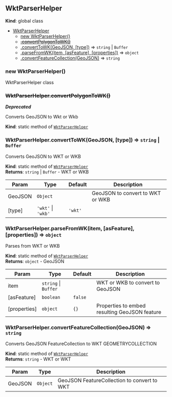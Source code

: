 <a name="WktParserHelper"></a>

## WktParserHelper

**Kind**: global class

- [WktParserHelper](#WktParserHelper)
  - [new WktParserHelper()](#new_WktParserHelper_new)
  - ~~[.convertPolygonToWK()](#WktParserHelper.convertPolygonToWK)~~
  - [.convertToWK(GeoJSON, [type])](#WktParserHelper.convertToWK) ⇒ <code>string</code> \| <code>Buffer</code>
  - [.parseFromWK(item, [asFeature], [properties])](#WktParserHelper.parseFromWK) ⇒ <code>object</code>
  - [.convertFeatureCollection(GeoJSON)](#WktParserHelper.convertFeatureCollection) ⇒ <code>string</code>

<a name="new_WktParserHelper_new"></a>

### new WktParserHelper()

WktParserHelper class

<a name="WktParserHelper.convertPolygonToWK"></a>

### ~~WktParserHelper.convertPolygonToWK()~~

**_Deprecated_**

Converts GeoJSON to Wkt or Wkb

**Kind**: static method of [<code>WktParserHelper</code>](#WktParserHelper)  
<a name="WktParserHelper.convertToWK"></a>

### WktParserHelper.convertToWK(GeoJSON, [type]) ⇒ <code>string</code> \| <code>Buffer</code>

Converts GeoJSON to WKT or WKB

**Kind**: static method of [<code>WktParserHelper</code>](#WktParserHelper)  
**Returns**: <code>string</code> \| <code>Buffer</code> - WKT or WKB

| Param   | Type                                                         | Default                      | Description                      |
| ------- | ------------------------------------------------------------ | ---------------------------- | -------------------------------- |
| GeoJSON | <code>Object</code>                                          |                              | GeoJSON to convert to WKT or WKB |
| [type]  | <code>&#x27;wkt&#x27;</code> \| <code>&#x27;wkb&#x27;</code> | <code>&#x27;wkt&#x27;</code> |                                  |

<a name="WktParserHelper.parseFromWK"></a>

### WktParserHelper.parseFromWK(item, [asFeature], [properties]) ⇒ <code>object</code>

Parses from WKT or WKB

**Kind**: static method of [<code>WktParserHelper</code>](#WktParserHelper)  
**Returns**: <code>object</code> - GeoJSON

| Param        | Type                                       | Default            | Description                                   |
| ------------ | ------------------------------------------ | ------------------ | --------------------------------------------- |
| item         | <code>string</code> \| <code>Buffer</code> |                    | WKT or WKB to convert to GeoJSON              |
| [asFeature]  | <code>boolean</code>                       | <code>false</code> |                                               |
| [properties] | <code>object</code>                        | <code>{}</code>    | Properties to embed resulting GeoJSON feature |

<a name="WktParserHelper.convertFeatureCollection"></a>

### WktParserHelper.convertFeatureCollection(GeoJSON) ⇒ <code>string</code>

Converts GeoJSON FeatureCollection to WKT GEOMETRYCOLLECTION

**Kind**: static method of [<code>WktParserHelper</code>](#WktParserHelper)  
**Returns**: <code>string</code> - WKT or WKT

| Param   | Type                | Description                                 |
| ------- | ------------------- | ------------------------------------------- |
| GeoJSON | <code>Object</code> | GeoJSON FeatureCollection to convert to WKT |
